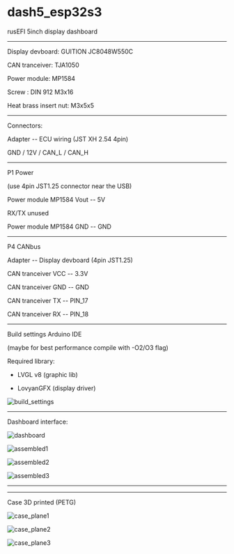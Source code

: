 # dash5_esp32s3
rusEFI 5inch display dashboard 

-------------------------------------------------------------------

Display devboard: GUITION JC8048W550C

CAN tranceiver: TJA1050

Power module: MP1584

Screw : DIN 912 M3x16

Heat brass insert nut: M3x5x5

-------------------------------------------------------------------

Connectors:

Adapter -- ECU wiring (JST XH 2.54 4pin)

GND / 12V / CAN_L / CAN_H

-------------------------------------------------------------------

P1 Power

(use 4pin JST1.25 connector near the USB)

Power module MP1584 Vout -- 5V

RX/TX unused

Power module MP1584 GND -- GND

-------------------------------------------------------------------

P4 CANbus 

Adapter -- Display devboard (4pin JST1.25)

CAN tranceiver VCC -- 3.3V

CAN tranceiver GND -- GND

CAN tranceiver TX -- PIN_17

CAN tranceiver RX -- PIN_18

-------------------------------------------------------------------

Build settings Arduino IDE

(maybe for best performance compile with -O2/O3 flag)

Required library:

- LVGL v8 (graphic lib)

- LovyanGFX (display driver)

![build_settings](https://github.com/Light-r4y/dash5_esp32s3/blob/main/img/adruino_settings.jpg)

-------------------------------------------------------------------

Dashboard interface:

![dashboard](https://github.com/Light-r4y/dash5_esp32s3/blob/main/img/4.png)


![assembled1](https://github.com/Light-r4y/dash5_esp32s3/blob/main/img/7.png)


![assembled2](https://github.com/Light-r4y/dash5_esp32s3/blob/main/img/8.png)


![assembled3](https://github.com/Light-r4y/dash5_esp32s3/blob/main/img/6.jpeg)


-------------------------------------------------------------------
-------------------------------------------------------------------

Case 3D printed (PETG)

![case_plane1](https://github.com/Light-r4y/dash5_esp32s3/blob/main/img/1.png)

![case_plane2](https://github.com/Light-r4y/dash5_esp32s3/blob/main/img/2.png)

![case_plane3](https://github.com/Light-r4y/dash5_esp32s3/blob/main/img/3.png)


